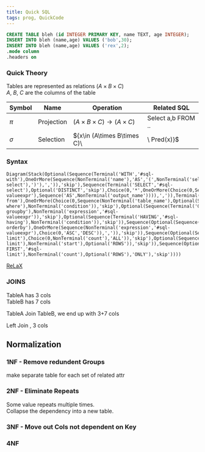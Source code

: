 ```yaml
---
title: Quick SQL
tags: prog, QuickCode
---
```




```{.sql filename="buildtable.sql"}
CREATE TABLE bleh (id INTEGER PRIMARY KEY, name TEXT, age INTEGER);
INSERT INTO bleh (name,age) VALUES ('bob',30);
INSERT INTO bleh (name,age) VALUES ('rex',2);
.mode column
.headers on

```

### Quick Theory

Tables are represented as relations $(A\times B\times C)$  
$A$, $B$, $C$ are the columns of the table

| Symbol | Name | Operation | Related SQL | 
| --- | --- |  --- | --- | 
| $\pi$ | Projection | $(A\times B\times C)\rightarrow (A\times C)$ | Select a,b FROM .. |
| $\sigma$ | Selection | $\{x\in (A\times B\times C)\ |\ Pred(x)\}$ | ... WHERE a*b==3 |




### Syntax

```rroad
Diagram(Stack(Optional(Sequence(Terminal('WITH','#sql-with'),OneOrMore(Sequence(NonTerminal('name'),'AS','(',NonTerminal('select','#sql-select'),')'),',')),'skip'),Sequence(Terminal('SELECT','#sql-select'),Optional('DISTINCT','skip'),Choice(0,'*',OneOrMore(Choice(0,Sequence(NonTerminal('column'),Optional(Sequence('AS',NonTerminal('output_name')))),Sequence(NonTerminal('expression','#sql-valueexpr'),Sequence('AS',NonTerminal('output_name')))),',')),Terminal('FROM','#sql-from'),OneOrMore(Choice(0,Sequence(NonTerminal('table_name'),Optional(Sequence('AS',NonTerminal('alias')))),Sequence('(',NonTerminal('select'),')',Sequence('AS',NonTerminal('alias')))),',')),OneOrMore(Choice(0,Skip(),Sequence(Choice(0,Sequence(',',Comment('oldsyntaxforcrossjoin')),Sequence(Choice(0,'CROSS','NATURAL'),'JOIN'),Sequence(Choice(0,Sequence(Optional('INNER'),'JOIN'),Sequence(Choice(0,'LEFT','RIGHT','FULL'),Optional('OUTER'),'JOIN')),Choice(0,Sequence('ON',NonTerminal('condition')),Sequence('USING','(',OneOrMore(NonTerminal('join_column'),','),')'),Sequence('NATURAL')))),Choice(0,Sequence(NonTerminal('table_name'),Optional(Sequence('AS',NonTerminal('alias')))),Sequence('(',NonTerminal('select'),')',Sequence('AS',NonTerminal('alias'))))))),Sequence(Optional(Sequence(Terminal('WHERE','#sql-where'),NonTerminal('condition')),'skip'),Optional(Sequence(Terminal('GROUPBY','#sql-groupby'),NonTerminal('expression','#sql-valueexpr')),'skip'),Optional(Sequence(Terminal('HAVING','#sql-having'),NonTerminal('condition')),'skip')),Sequence(Optional(Sequence(Choice(0,'UNION','INTERSECT','EXCEPT'),Choice(0,Skip(),'DISTINCT','ALL'),NonTerminal('select')),'skip'),Optional(Sequence(Terminal('ORDERBY','#sql-orderby'),OneOrMore(Sequence(NonTerminal('expression','#sql-valueexpr'),Choice(0,'ASC','DESC')),',')),'skip')),Sequence(Optional(Sequence(Terminal('LIMIT','#sql-limit'),Choice(0,NonTerminal('count'),'ALL')),'skip'),Optional(Sequence(Terminal('OFFSET','#sql-limit'),NonTerminal('start'),Optional('ROWS')),'skip')),Sequence(Optional(Sequence(Terminal('FETCH FIRST','#sql-limit'),NonTerminal('count'),Optional('ROWS'),'ONLY'),'skip'))))
```


[ReLaX](http://dbis-uibk.github.io/relax/help)


### JOINS


TableA has 3 cols  
TableB has 7 cols  

TableA Join TableB, we end up with 3+7 cols

Left Join , 3 cols


## Normalization

### 1NF - Remove redundent Groups

make separate table for each set of related attr

### 2NF - Eliminate Repeats

Some value repeats multiple times.  
Collapse the dependency into a new table.  

### 3NF - Move out Cols not dependent on Key

### 4NF 